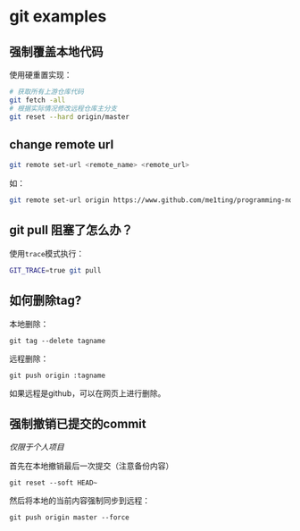 # git examples

## 强制覆盖本地代码

使用硬重置实现：

```bash
# 获取所有上游仓库代码
git fetch -all
# 根据实际情况修改远程仓库主分支
git reset --hard origin/master
```

## change remote url

```bash
git remote set-url <remote_name> <remote_url>
```

如：

```bash
git remote set-url origin https://www.github.com/me1ting/programming-notes.git
```

## git pull 阻塞了怎么办？

使用`trace`模式执行：

```bash
GIT_TRACE=true git pull
```

## 如何删除tag?

本地删除：

```
git tag --delete tagname
```

远程删除：

```
git push origin :tagname
```

如果远程是github，可以在网页上进行删除。

## 强制撤销已提交的commit

*仅限于个人项目*

首先在本地撤销最后一次提交（注意备份内容）

```
git reset --soft HEAD~
```

然后将本地的当前内容强制同步到远程：

```
git push origin master --force
```